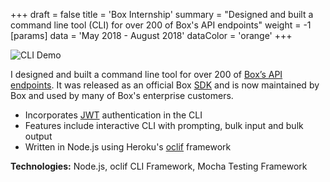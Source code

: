 +++
draft = false
title = 'Box Internship'
summary = "Designed and built a command line tool (CLI) for over 200 of Box's API endpoints"
weight = -1
[params]
  data = 'May 2018 - August 2018'
  dataColor = 'orange'
+++

![CLI Demo](/img/experience/box-internship/cli-demo.gif)

I designed and built a command line tool for over 200 of [Box’s API endpoints](https://developer.box.com/reference/). It was released as an official Box [SDK](https://github.com/box/boxcli) and is now maintained by Box and used by many of Box's enterprise customers.
- Incorporates [JWT](https://jwt.io/) authentication in the CLI
- Features include interactive CLI with prompting, bulk input and bulk output
- Written in Node.js using Heroku's [oclif](https://oclif.io/) framework

**Technologies:** Node.js, oclif CLI Framework, Mocha Testing Framework